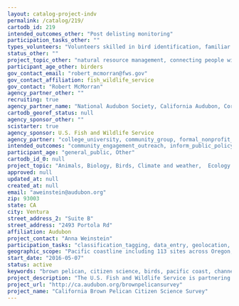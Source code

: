 ```yaml
---
layout: catalog-project-indv
permalink: /catalog/219/
cartodb_id: 219
intended_outcomes_other: "Post delisting monitoring"
participation_tasks_other: ""
types_volunteers: "Volunteers skilled in bird identification, familiar with Cornell eBird data entry, but also open to all members of public"
status_other: ""
project_topic_other: "natural resource management, connecting people with nature"
participant_age_other: birders
gov_contact_email: "robert_mcmorran@fws.gov"
gov_contact_affiliation: fish_wildlife_service
gov_contact: "Robert McMorran"
agency_partner_other: ""
recruiting: true
agency_partner_name: "National Audubon Society, California Audubon, Cornell Lab of Ornithology, Audubon network"
cartodb_georef_status: null
agency_sponsor_other: ""
scistarter: true
agency_sponsor: U.S. Fish and Wildlife Service
agency_partner: "college_university, community_group, formal_nonprofit_ngo"
intended_outcomes: "community_engagement_outreach, inform_public_policy, io_education, research_advancement, Other"
participant_age: "general_public, Other"
cartodb_id_0: null
project_topic: "Animals, Biology, Birds, Climate and weather,  Ecology and environment,  Nature and outdoors, Ocean/water and marine, Science policy"
approved: null
updated_at: null
created_at: null
email: "aweinstein@audubon.org"
zip: 93003
state: CA
city: Ventura
street_address_2: "Suite B"
street_address: "2493 Portola Rd"
affiliation: Audubon
project_contact: "Anna Weinstein"
participation_tasks: "classification_tagging, data_entry, geolocation, identification, measurement,  observation, photography, site_selection_description"
geographic_scope: "Pacific coastline including 113 sites across Oregon, Washington and California"
start_date: "2016-05-07"
status: active
keywords: "brown pelican, citizen science, birds, pacific coast, channel islands"
project_description: "The U.S. Fish and Wildlife Service is partnering with Audubon and Cornell Lab of Ornithology to launch the first ever citizen science survey for California brown pelicans across the Pacific coast! The survey will take place during a two hour window from 5:00 p.m. to 7:00 p.m. May 7, 2016 across more than 100 sites in Washington, Oregon, and California, and will help conservation professionals collect important data on the distribution and abundance of California brown pelicans across the Pacific coast. "
project_url: "http://ca.audubon.org/brownpelicansurvey"
project_name: "California Brown Pelican Citizen Science Survey"
---
```

